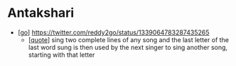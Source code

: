 # Antakshari

- [[go]] https://twitter.com/reddy2go/status/1339064783287435265
  - [[quote]] sing two complete lines of any song and the last letter of the last word sung is then used by the next singer to sing another song, starting with that letter 


[//begin]: # "Autogenerated link references for markdown compatibility"
[go]: go "Go"
[quote]: quote "Quote"
[//end]: # "Autogenerated link references"